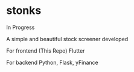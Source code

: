 # stonks

In Progress

A simple and beautiful stock screener developed

For frontend (This Repo)
Flutter

For backend
Python, Flask, yFinance
